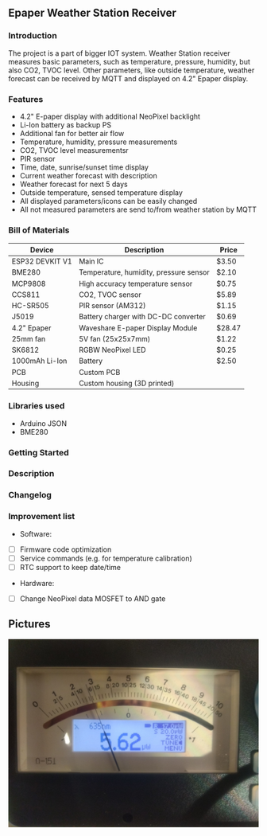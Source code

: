 ## Epaper Weather Station Receiver

### Introduction

The project is a part of bigger IOT system. Weather Station receiver measures basic parameters, such as temperature, pressure, humidity, but also CO2, TVOC level. Other parameters, like outside temperature, weather forecast can be received by MQTT and displayed on 4.2" Epaper display.

### Features

- 4.2" E-paper display with additional NeoPixel backlight
- Li-Ion battery as backup PS
- Additional fan for better air flow
- Temperature, humidity, pressure measurements
- CO2, TVOC level measurementsr
- PIR sensor
- Time, date, sunrise/sunset time display
- Current weather forecast with description
- Weather forecast for next 5 days
- Outside temperature, sensed temperature display
- All displayed parameters/icons can be easily changed
- All not measured parameters are send to/from weather station by MQTT

### Bill of Materials

| Device  		    | Description 	                          | Price		  | 
| --------------- | --------------------------------------- |-----------|
| ESP32 DEVKIT V1 | Main IC                                 |	$3.50     |
| BME280          | Temperature, humidity, pressure sensor  |	$2.10     |
| MCP9808         | High accuracy temperature sensor        | $0.75     |
| CCS811          | CO2, TVOC sensor                        | $5.89     |
| HC-SR505        | PIR sensor (AM312)                      | $1.15     |
| J5019           | Battery charger with DC-DC converter    | $0.69     |
| 4.2" Epaper     | Waveshare E-paper Display Module        | $28.47    |
| 25mm fan        | 5V fan (25x25x7mm)                      | $1.22     |
| SK6812          | RGBW NeoPixel LED                       | $0.25     |
| 1000mAh Li-Ion  | Battery                                 | $2.50     |
| PCB             | Custom PCB                              |           |
| Housing         | Custom housing (3D printed)             |           |

### Libraries used

- Arduino JSON
- BME280

### Getting Started

### Description

### Changelog

### Improvement list

- Software:
- [ ] Firmware code optimization
- [ ] Service commands (e.g. for temperature calibration)
- [ ] RTC support to keep date/time

- Hardware:
- [ ] Change NeoPixel data MOSFET to AND gate

## Pictures

![](Pictures/IMG1.jpg)

